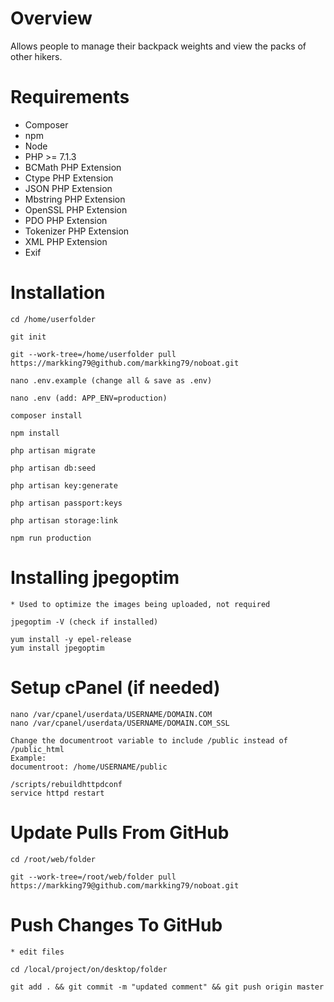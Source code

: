 Overview
=======================

Allows people to manage their backpack weights and view the packs of other hikers.


Requirements
============

* Composer
* npm
* Node
* PHP >= 7.1.3
* BCMath PHP Extension
* Ctype PHP Extension
* JSON PHP Extension
* Mbstring PHP Extension
* OpenSSL PHP Extension
* PDO PHP Extension
* Tokenizer PHP Extension
* XML PHP Extension
* Exif


Installation
============

    cd /home/userfolder
    
    git init
    
    git --work-tree=/home/userfolder pull https://markking79@github.com/markking79/noboat.git
    
    nano .env.example (change all & save as .env)
    
    nano .env (add: APP_ENV=production)
    
    composer install
    
    npm install
    
    php artisan migrate
    
    php artisan db:seed
    
    php artisan key:generate
    
    php artisan passport:keys
    
    php artisan storage:link
    
    npm run production
  
    
Installing jpegoptim
============

    * Used to optimize the images being uploaded, not required
    
    jpegoptim -V (check if installed)
    
    yum install -y epel-release
    yum install jpegoptim
    
Setup cPanel (if needed)
============

    nano /var/cpanel/userdata/USERNAME/DOMAIN.COM
    nano /var/cpanel/userdata/USERNAME/DOMAIN.COM_SSL
    
    Change the documentroot variable to include /public instead of /public_html
    Example:
    documentroot: /home/USERNAME/public
       
    /scripts/rebuildhttpdconf
    service httpd restart
    

Update Pulls From GitHub
============

    cd /root/web/folder
    
    git --work-tree=/root/web/folder pull https://markking79@github.com/markking79/noboat.git
    
Push Changes To GitHub
============
    
    * edit files
    
    cd /local/project/on/desktop/folder 

    git add . && git commit -m "updated comment" && git push origin master 
